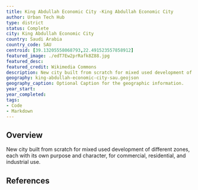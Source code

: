 ```yaml
---
title: King Abdullah Economic City -King Abdullah Economic City 
author: Urban Tech Hub
type: district
status: Complete
city: King Abdullah Economic City 
country: Saudi Arabia
country_code: SAU
centroid: [39.13205558068793,22.491523557858912]
featured_image: ./edT7Ew2prRafk8Z88.jpg
featured_desc: 
featured_credit: Wikimedia Commons
description: New city built from scratch for mixed used development of different zones, each with its own purpose and character, for commercial, residential, and industrial use.
geography: king-abdullah-economic-city-sau.geojson
geography_caption: Optional Caption for the geographic information.
year_start:
year_completed:
tags:
- Code
- Markdown
---
```


## Overview
New city built from scratch for mixed used development of different zones, each with its own purpose and character, for commercial, residential, and industrial use.

## References

